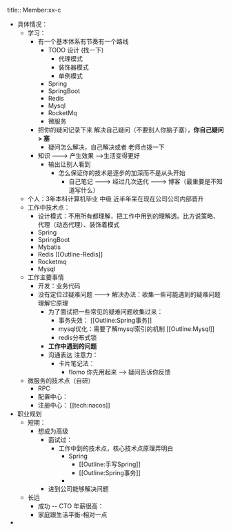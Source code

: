 title:: Member:xx-c

- 具体情况：
	- 学习：
		- 有一个基本体系有节奏有一个路线
			- TODO 设计 (找一下)
				- 代理模式
				- 装饰器模式
				- 单例模式
			- Spring
			- SpringBoot
			- Redis
			- Mysql
			- RocketMq
			- 微服务
		- 把你的疑问记录下来 解决自己疑问（不要别人你脑子塞），**你自己疑问> 塞**
			- 疑问怎么解决，自己解决或者 老师点拨一下
		- 知识 ---> 产生效果 -->生活变得更好
			- 输出让别人看到
				- 怎么保证你的技术是逐步的加深而不是从头开始
					- 自己笔记  ---> 经过几次迭代 ---> 博客（最重要是不知道写什么）
	- 个人：3年本科计算机毕业 中级 近半年呆在现在公司公司内部晋升
	- 工作中技术点：
		- 设计模式：不用所有都理解，把工作中用到的理解透。比方说策略、代理（动态代理）、装饰着模式
		- Spring
		- SpringBoot
		- Mybatis
		- Redis [[Outline-Redis]]
		- Rocketmq
		- Mysql
	- 工作主要事情
		- 开发：业务代码
		- 没有定位过疑难问题 ---> 解决办法：收集一些可能遇到的疑难问题理解它原理
			- 为了面试把一些常见的疑难问题收集过来：
				- 事务失效： [[Outline:Spring事务]]
				- mysql优化：需要了解mysql索引的机制 [[Outline:Mysql]]
				- redis分布式锁
			- **工作中遇到的问题**
			- 沟通表达 注意力：
				- 卡片笔记法：
					- flomo 你先用起来 --> 疑问告诉你反馈
	- 微服务的技术点（自研）
		- RPC
		- 配置中心：
		- 注册中心： [[tech:nacos]]
- 职业规划
	- 短期：
		- 想成为高级
			- 面试过：
				- 工作中到的技术点，核心技术点原理弄明白
					- Spring
						- [[Outline:手写Spring]]
						- [[Outline:Spring事务]]
					-
			- 进到公司能够解决问题
	- 长远
		- 成功 -- CTO 年薪很高：
		- 家庭跟生活平衡-相对一点
-